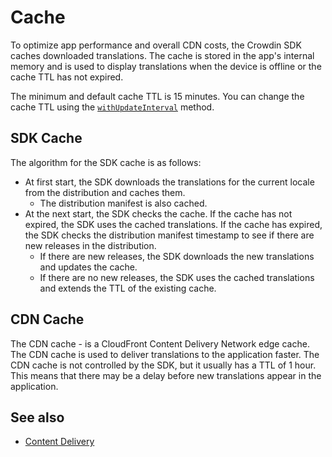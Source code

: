 # Cache

To optimize app performance and overall CDN costs, the Crowdin SDK caches downloaded translations. The cache is stored in the app's internal memory and is used to display translations when the device is offline or the cache TTL has not expired.

The minimum and default cache TTL is 15 minutes. You can change the cache TTL using the [`withUpdateInterval`](/setup#config-options) method.

## SDK Cache

The algorithm for the SDK cache is as follows:

* At first start, the SDK downloads the translations for the current locale from the distribution and caches them.
  - The distribution manifest is also cached.
* At the next start, the SDK checks the cache. If the cache has not expired, the SDK uses the cached translations. If the cache has expired, the SDK checks the distribution manifest timestamp to see if there are new releases in the distribution.
  - If there are new releases, the SDK downloads the new translations and updates the cache.
  - If there are no new releases, the SDK uses the cached translations and extends the TTL of the existing cache.

## CDN Cache

The CDN cache - is a CloudFront Content Delivery Network edge cache. The CDN cache is used to deliver translations to the application faster. The CDN cache is not controlled by the SDK, but it usually has a TTL of 1 hour. This means that there may be a delay before new translations appear in the application.

## See also

- [Content Delivery](https://support.crowdin.com/content-delivery/)
